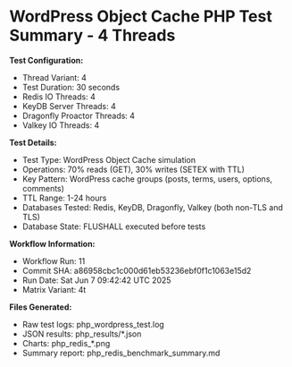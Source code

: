# WordPress Object Cache PHP Test Summary - 4 Threads

**Test Configuration:**
- Thread Variant: 4
- Test Duration: 30 seconds
- Redis IO Threads: 4
- KeyDB Server Threads: 4
- Dragonfly Proactor Threads: 4
- Valkey IO Threads: 4

**Test Details:**
- Test Type: WordPress Object Cache simulation
- Operations: 70% reads (GET), 30% writes (SETEX with TTL)
- Key Pattern: WordPress cache groups (posts, terms, users, options, comments)
- TTL Range: 1-24 hours
- Databases Tested: Redis, KeyDB, Dragonfly, Valkey (both non-TLS and TLS)
- Database State: FLUSHALL executed before tests

**Workflow Information:**
- Workflow Run: 11
- Commit SHA: a86958cbc1c000d61eb53236ebf0f1c1063e15d2
- Run Date: Sat Jun  7 09:42:42 UTC 2025
- Matrix Variant: 4t

**Files Generated:**
- Raw test logs: php_wordpress_test.log
- JSON results: php_results/*.json
- Charts: php_redis_*.png
- Summary report: php_redis_benchmark_summary.md
